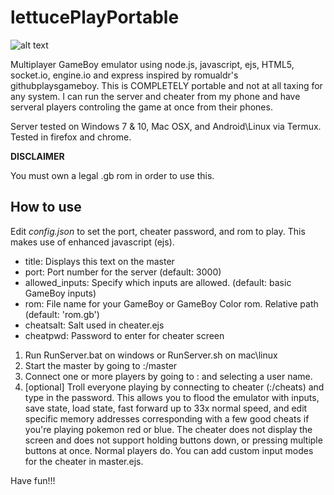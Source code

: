 lettucePlayPortable
==================

![alt text](http://url/to/img.png)


Multiplayer GameBoy emulator using node.js, javascript, ejs, HTML5, socket.io, engine.io and express inspired by romualdr's githubplaysgameboy.
This is COMPLETELY portable and not at all taxing for any system. I can run the server and cheater from my phone and have serveral players controling the game at once from their phones.
  
Server tested on Windows 7 & 10, Mac OSX, and Android\Linux via Termux. Tested in firefox and chrome.

**DISCLAIMER**

You must own a legal .gb rom in order to use this.

How to use
----------

Edit *config.json* to set the port, cheater password, and rom to play. This makes use of enhanced javascript (ejs).
* title: Displays this text on the master
* port: Port number for the server (default: 3000)
* allowed_inputs: Specify which inputs are allowed. (default: basic GameBoy inputs)
* rom: File name for your GameBoy or GameBoy Color rom. Relative path (default: 'rom.gb')
* cheatsalt: Salt used in cheater.ejs
* cheatpwd: Password to enter for cheater screen

1. Run RunServer.bat on windows or RunServer.sh on mac\linux
2. Start the master by going to <serverIP>:<port>/master
3. Connect one or more players by going to <serverIP>:<port> and selecting a user name.
4. [optional] Troll everyone playing by connecting to cheater (<serverIP>:<port>/cheats) and type in the password. This allows you to flood   the emulator with inputs, save state, load state, fast forward up to 33x normal speed, and edit specific memory addresses corresponding with a few good cheats if you're playing pokemon red or blue. The cheater does not display the screen and does not support holding buttons down, or pressing multiple buttons at once. Normal players do. You can add custom input modes for the cheater in master.ejs. 
  
Have fun!!!
